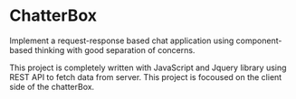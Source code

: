# ChatterBox

Implement a request-response based chat application using component-based thinking with good separation of concerns.

This project is completely written with JavaScript and Jquery library using REST API to fetch data from server. This project is focoused on the client side of the chatterBox.
